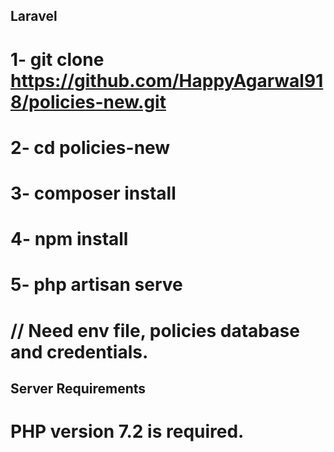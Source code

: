 ## Laravel

# 1- git clone https://github.com/HappyAgarwal918/policies-new.git
# 2- cd policies-new
# 3- composer install
# 4- npm install
# 5- php artisan serve

# // Need env file, policies database and credentials.

## Server Requirements

# PHP version 7.2 is required.
